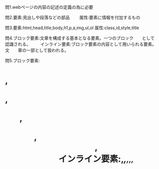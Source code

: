 問1.webページの内容の記述の定義の為に必要

問2.要素:見出しや段落などの部品
　　属性:要素に情報を付加するもの　

問3.要素:html,head,title,body,h1,p,a,img,ul,ol
    属性:class,id,style,title

問4.ブロック要素:文章を構成する基本となる要素。一つのブロック　　として認識される。
　　インライン要素:ブロック要素の内容として用いられる要素。文　　章の一部として扱われる。

問5.ブロック要素:<h1>,<p>,<ol>,<ul>,<center>,<div>
    インライン要素:<a>,<var>,<small>,<label>,<img>,<span>


